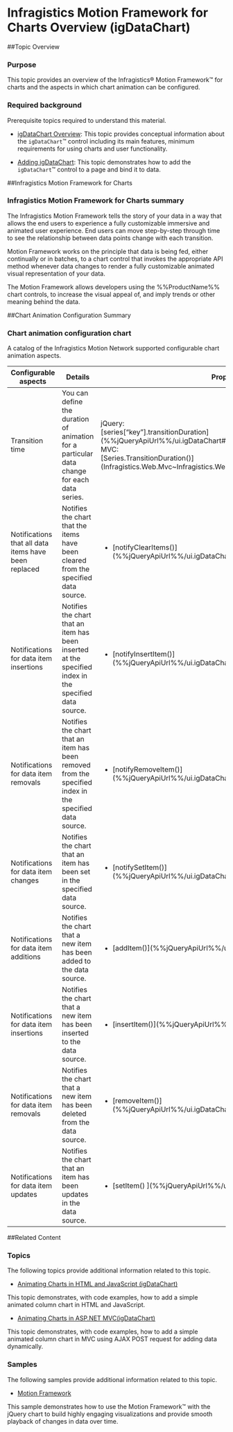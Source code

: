 ﻿<!--
|metadata|
{
    "fileName": "igdatachart-motion-framework",
    "controlName": "igDataChart",
    "tags": ["API","Charting"]
}
|metadata|
-->

# Infragistics Motion Framework for Charts Overview (igDataChart)



##Topic Overview


### Purpose

This topic provides an overview of the Infragistics® Motion Framework™ for charts and the aspects in which chart animation can be configured.

### Required background

Prerequisite topics required to understand this material.


-	[](igDataChart-Overview.html)[igDataChart Overview](igDataChart-Overview.html):  This topic provides conceptual information about the `igDataChart`™ control including its main features, minimum requirements for using charts and user functionality.

-	[](igDataChart-Adding.html)[Adding igDataChart](igDataChart-Adding.html):  This topic demonstrates how to add the `igDataChart`™ control to a page and bind it to data.





##Infragistics Motion Framework for Charts


### Infragistics Motion Framework for Charts summary

The Infragistics Motion Framework tells the story of your data in a way that allows the end users to experience a fully customizable immersive and animated user experience. End users can move step-by-step through time to see the relationship between data points change with each transition.

Motion Framework works on the principle that data is being fed, either continually or in batches, to a chart control that invokes the appropriate API method whenever data changes to render a fully customizable animated visual representation of your data.

The Motion Framework allows developers using the %%ProductName%% chart controls, to increase the visual appeal of, and imply trends or other meaning behind the data.



##Chart Animation Configuration Summary


### Chart animation configuration chart

A catalog of the Infragistics Motion Network supported configurable chart animation aspects.

<table class="table">
	<thead>
		<tr>
			<th>Configurable aspects</th>
			<th>Details</th>
			<th>Properties</th>
		</tr>
	</thead>
	<tbody>
		<tr>
			<td>Transition time</td>
			<td>You can define the duration of animation for a particular data change for each data series.</td>
			<td>jQuery:<br>[series[“key”].transitionDuration](%%jQueryApiUrl%%/ui.igDataChart#options:series[“key”].transitionDuration)<br>MVC:<br>[Series.TransitionDuration()](Infragistics.Web.Mvc~Infragistics.Web.Mvc.Series`3~TransitionDuration.html)</td>
		</tr>
		<tr>
			<td>Notifications that all data items have been replaced</td>
			<td>Notifies the chart that the items have been cleared from the specified data source.</td>
			<td><ul><li>[notifyClearItems()](%%jQueryApiUrl%%/ui.igDataChart#methods:notifyClearItems)</li></ul></td>
		</tr>
		<tr>
			<td>Notifications for data item insertions</td>
			<td>Notifies the chart that an item has been inserted at the specified index in the specified data source.</td>
			<td><ul><li>[notifyInsertItem()](%%jQueryApiUrl%%/ui.igDataChart#methods:notifyInsertItem)</li></ul></td>
		</tr>
		<tr>
			<td>Notifications for data item removals</td>
			<td>Notifies the chart that an item has been removed from the specified index in the specified data source.</td>
			<td><ul><li>[notifyRemoveItem()](%%jQueryApiUrl%%/ui.igDataChart#methods:notifyRemoveItem)</li></ul></td>
		</tr>
		<tr>
			<td>Notifications for data item changes</td>
			<td>Notifies the chart that an item has been set in the specified data source.</td>
			<td><ul><li> [notifySetItem()](%%jQueryApiUrl%%/ui.igDataChart#methods:notifySetItem)</li></ul></td>
		</tr>
		<tr>
			<td>Notifications for data item additions</td>
			<td>Notifies the chart that a new item has been added to the data source.</td>
			<td><ul><li>[addItem()](%%jQueryApiUrl%%/ui.igDataChart#methods:addItem)</li></ul></td>
		</tr>
		<tr>
			<td>Notifications for data item insertions</td>
			<td>Notifies the chart that a new item has been inserted to the data source.</td>
			<td><ul><li>[insertItem()](%%jQueryApiUrl%%/ui.igDataChart#methods:insertItem)</li></ul></td>
		</tr>
		<tr>
			<td>Notifications for data item removals</td>
			<td>Notifies the chart that a new item has been deleted from the data source.</td>
			<td><ul><li>[removeItem()](%%jQueryApiUrl%%/ui.igDataChart#methods:removeItem)</li></ul></td>
		</tr>
		<tr>
			<td>Notifications for data item updates</td>
			<td>Notifies the chart that an item has been updates in the data source.</td>
			<td><ul><li>[setItem() ](%%jQueryApiUrl%%/ui.igDataChart#methods:setItem)</li></ul></td>
		</tr>
	</tbody>
</table>


##Related Content


### Topics

The following topics provide additional information related to this topic.

-	[Animating Charts in HTML and JavaScript (igDataChart)](igDataChart-Animating-HTML.html)

This topic demonstrates, with code examples, how to add a simple animated column chart in HTML and JavaScript.

-	[Animating Charts in ASP.NET MVC(igDataChart)](Animating-Charts-in-ASP.NET-MVC.html)

This topic demonstrates, with code examples, how to add a simple animated column chart in MVC using AJAX POST request for adding data dynamically.



### Samples

The following samples provide additional information related to this topic.


-	[Motion Framework](%%SamplesUrl%%/data-chart/motion-framework)

This sample demonstrates how to use the Motion Framework™ with the jQuery chart to build highly engaging visualizations and provide smooth playback of changes in data over time.





 

 


